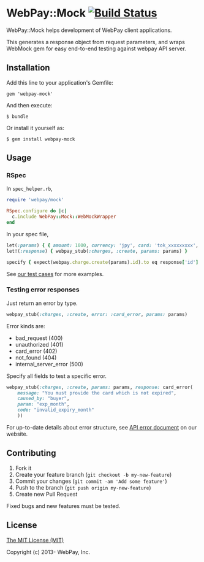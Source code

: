 # WebPay::Mock [![Build Status](https://travis-ci.org/webpay/webpay-mock.svg)](https://travis-ci.org/webpay/webpay-mock)

WebPay::Mock helps development of WebPay client applications.

This generates a response object from request parameters, and wraps WebMock gem for easy end-to-end testing against webpay API server.

## Installation

Add this line to your application's Gemfile:

    gem 'webpay-mock'

And then execute:

    $ bundle

Or install it yourself as:

    $ gem install webpay-mock

## Usage

### RSpec

In `spec_helper.rb`,

```ruby
require 'webpay/mock'

RSpec.configure do |c|
  c.include WebPay::Mock::WebMockWrapper
end
```

In your spec file,

```ruby
let(:params) { { amount: 1000, currency: 'jpy', card: 'tok_xxxxxxxxx', description: 'test charge' } }
let!(:response) { webpay_stub(:charges, :create, params: params) }

specify { expect(webpay.charge.create(params).id).to eq response['id'] }
```

See [our test cases](https://github.com/webpay/webpay-mock/blob/master/spec/webmock_wrapper_spec.rb) for more examples.

### Testing error responses

Just return an error by type.

```ruby
webpay_stub(:charges, :create, error: :card_error, params: params)
```

Error kinds are:

- bad_request (400)
- unauthorized (401)
- card_error (402)
- not_found (404)
- internal_server_error (500)

Specify all fields to test a specific error.

```ruby
webpay_stub(:charges, :create, params: params, response: card_error(
    message: "You must provide the card which is not expired",
    caused_by: "buyer",
    param: "exp_month",
    code: "invalid_expiry_month"
    ))
```

For up-to-date details about error structure, see [API error document](http://lvh.me:3000/docs/api_errors) on our website.

## Contributing

1. Fork it
2. Create your feature branch (`git checkout -b my-new-feature`)
3. Commit your changes (`git commit -am 'Add some feature'`)
4. Push to the branch (`git push origin my-new-feature`)
5. Create new Pull Request

Fixed bugs and new features must be tested.

## License

[The MIT License (MIT)](http://opensource.org/licenses/mit-license.html)

Copyright (c) 2013- WebPay, Inc.
